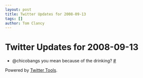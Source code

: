 ```yaml
---
layout: post
title: Twitter Updates for 2008-09-13
tags: []
author: Tom Clancy
---
```


# Twitter Updates for 2008-09-13

<ul>
	<li>@chicobangs you mean because of the drinking? <a href="http://twitter.com/tclancy/statuses/920018506">#</a></li>
</ul>
<p>Powered by <a href="http://alexking.org/projects/wordpress">Twitter Tools</a>.</p>
